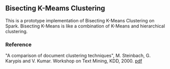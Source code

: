 ## Bisecting K-Meams Clustering

This is a prototype implementation of Bisecting K-Means Clustering on Spark.
Bisecting K-Means is like a combination of K-Means and hierarchical clustering.

### Reference

"A comparison of document clustering techniques", M. Steinbach, G. Karypis and V. Kumar. Workshop on Text Mining, KDD, 2000. [pdf](http://cs.fit.edu/~pkc/classes/ml-internet/papers/steinbach00tr.pdf)

